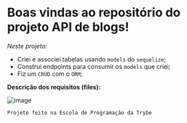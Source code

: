 # Boas vindas ao repositório do projeto API de blogs!

_Neste projeto:_
  * Criei e associei tabelas usando `models` do `sequelize`;
  * Construi endpoints para consumir os `models` que criei;
  * Fiz um `CRUD` com o `ORM`;
 
  **Descrição dos requisitos (files):**
  
![image](https://user-images.githubusercontent.com/87668379/177796484-2c55c3b1-293b-40e2-a007-685bc45b3e3f.png)
    
   
    Projeto feito na Escola de Programação da Trybe   
